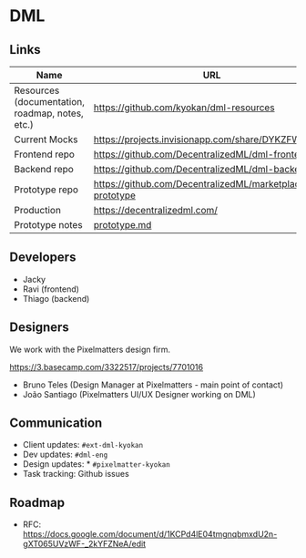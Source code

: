 # DML

## Links

Name | URL
--- | ---
Resources (documentation, roadmap, notes, etc.) | https://github.com/kyokan/dml-resources
Current Mocks | https://projects.invisionapp.com/share/DYKZFWJGX73
Frontend repo | https://github.com/DecentralizedML/dml-frontend
Backend repo | https://github.com/DecentralizedML/dml-backend
Prototype repo | https://github.com/DecentralizedML/marketplace-prototype
Production |  https://decentralizedml.com/
Prototype notes | [prototype.md](prototype.md)

## Developers

* Jacky
* Ravi (frontend)
* Thiago (backend)

## Designers

We work with the Pixelmatters design firm.

https://3.basecamp.com/3322517/projects/7701016

* Bruno Teles (Design Manager at Pixelmatters - main point of contact)
* João Santiago (Pixelmatters UI/UX Designer working on DML)

## Communication

* Client updates: `#ext-dml-kyokan`
* Dev updates: `#dml-eng`
* Design updates: * `#pixelmatter-kyokan`
* Task tracking: Github issues

## Roadmap

* RFC: https://docs.google.com/document/d/1KCPd4lE04tmgnqbmxdU2n-gXT065UVzWF-_2kYFZNeA/edit
